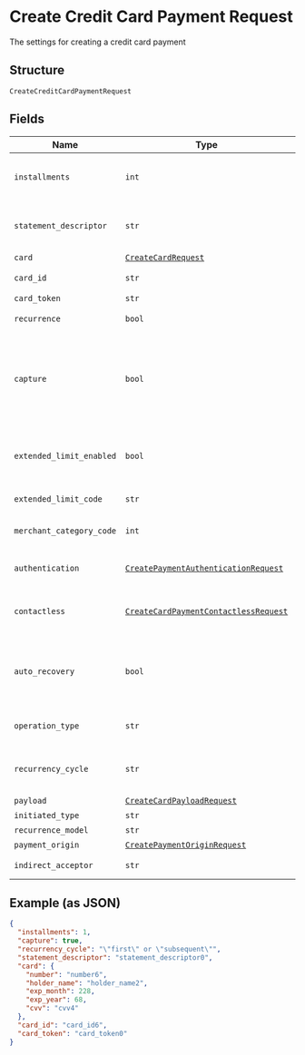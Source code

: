 
# Create Credit Card Payment Request

The settings for creating a credit card payment

## Structure

`CreateCreditCardPaymentRequest`

## Fields

| Name | Type | Tags | Description |
|  --- | --- | --- | --- |
| `installments` | `int` | Optional | Number of installments<br><br>**Default**: `1` |
| `statement_descriptor` | `str` | Optional | The text that will be shown on the credit card's statement |
| `card` | [`CreateCardRequest`](../../doc/models/create-card-request.md) | Optional | Credit card data |
| `card_id` | `str` | Optional | The credit card id |
| `card_token` | `str` | Optional | - |
| `recurrence` | `bool` | Optional | Indicates a recurrence |
| `capture` | `bool` | Optional | Indicates if the operation should be only authorization or auth and capture.<br><br>**Default**: `True` |
| `extended_limit_enabled` | `bool` | Optional | Indicates whether the extended label (private label) is enabled |
| `extended_limit_code` | `str` | Optional | Extended Limit Code |
| `merchant_category_code` | `int` | Optional | Customer business segment code |
| `authentication` | [`CreatePaymentAuthenticationRequest`](../../doc/models/create-payment-authentication-request.md) | Optional | The payment authentication request |
| `contactless` | [`CreateCardPaymentContactlessRequest`](../../doc/models/create-card-payment-contactless-request.md) | Optional | The Credit card payment contactless request |
| `auto_recovery` | `bool` | Optional | Indicates whether a particular payment will enter the offline retry flow |
| `operation_type` | `str` | Optional | AuthOnly, AuthAndCapture, PreAuth |
| `recurrency_cycle` | `str` | Optional | Defines whether the card has been used one or more times. |
| `payload` | [`CreateCardPayloadRequest`](../../doc/models/create-card-payload-request.md) | Optional | - |
| `initiated_type` | `str` | Optional | - |
| `recurrence_model` | `str` | Optional | - |
| `payment_origin` | [`CreatePaymentOriginRequest`](../../doc/models/create-payment-origin-request.md) | Optional | - |
| `indirect_acceptor` | `str` | Optional | Business model identifier |

## Example (as JSON)

```json
{
  "installments": 1,
  "capture": true,
  "recurrency_cycle": "\"first\" or \"subsequent\"",
  "statement_descriptor": "statement_descriptor0",
  "card": {
    "number": "number6",
    "holder_name": "holder_name2",
    "exp_month": 228,
    "exp_year": 68,
    "cvv": "cvv4"
  },
  "card_id": "card_id6",
  "card_token": "card_token0"
}
```

